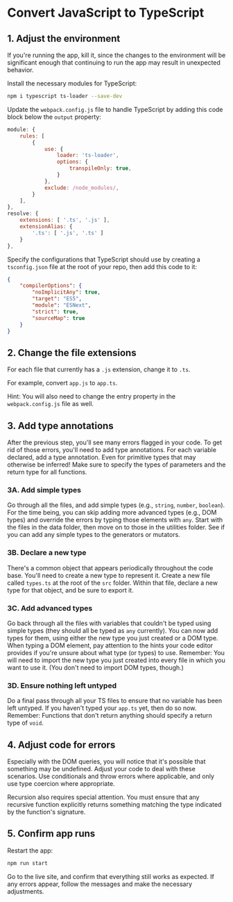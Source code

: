 # Convert JavaScript to TypeScript

## 1. Adjust the environment

If you're running the app, kill it, since the changes to the environment will be significant enough that continuing to run the app may result in unexpected behavior.

Install the necessary modules for TypeScript:

```bash
npm i typescript ts-loader --save-dev
```

Update the `webpack.config.js` file to handle TypeScript by adding this code block below the `output` property:

```js
module: {
    rules: [
        {
            use: {
                loader: 'ts-loader',
                options: {
                    transpileOnly: true,
                }
            },
            exclude: /node_modules/,
        }
    ],
},
resolve: {
    extensions: [ '.ts', '.js' ],
    extensionAlias: {
        '.ts': [ '.js', '.ts' ]
    }
},
```

Specify the configurations that TypeScript should use by creating a `tsconfig.json` file at the root of your repo, then add this code to it:

```json
{
    "compilerOptions": {
        "noImplicitAny": true,
        "target": "ES5",
        "module": "ESNext",
        "strict": true,
        "sourceMap": true
    }
}
```

## 2. Change the file extensions

For each file that currently has a `.js` extension, change it to `.ts`.

For example, convert `app.js` to `app.ts`.

Hint: You will also need to change the entry property in the `webpack.config.js` file as well.

## 3. Add type annotations

After the previous step, you'll see many errors flagged in your code. To get rid of those errors, you'll need to add type annotations. For each variable declared, add a type annotation. Even for primitive types that may otherwise be inferred! Make sure to specify the types of parameters and the return type for all functions.

### 3A. Add simple types

Go through all the files, and add simple types (e.g., `string`, `number`, `boolean`). For the time being, you can skip adding more advanced types (e.g., DOM types) and override the errors by typing those elements with `any`. Start with the files in the data folder, then move on to those in the utilities folder. See if you can add any simple types to the generators or mutators.

### 3B. Declare a new type

There's a common object that appears periodically throughout the code base. You'll need to create a new type to represent it. Create a new file called `types.ts` at the root of the `src` folder. Within that file, declare a new type for that object, and be sure to export it.

### 3C. Add advanced types

Go back through all the files with variables that couldn't be typed using simple types (they should all be typed as `any` currently). You can now add types for them, using either the new type you just created or a DOM type. When typing a DOM element, pay attention to the hints your code editor provides if you're unsure about what type (or types) to use. Remember: You will need to import the new type you just created into every file in which you want to use it. (You don't need to import DOM types, though.)

### 3D. Ensure nothing left untyped

Do a final pass through all your TS files to ensure that no variable has been left untyped. If you haven't typed your `app.ts` yet, then do so now. Remember: Functions that don't return anything should specify a return type of `void`.

## 4. Adjust code for errors

Especially with the DOM queries, you will notice that it's possible that something may be undefined. Adjust your code to deal with these scenarios. Use conditionals and throw errors where applicable, and only use type coercion where appropriate.

Recursion also requires special attention. You must ensure that any recursive function explicitly returns something matching the type indicated by the function's signature.

## 5. Confirm app runs

Restart the app:

```bash
npm run start
```

Go to the live site, and confirm that everything still works as expected. If any errors appear, follow the messages and make the necessary adjustments.
